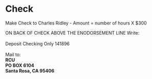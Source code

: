 # Check<br>
Make Check to Charles Ridley - Amount = number of hours X $300

ON BACK OF CHECK ABOVE THE ENODORSEMENT LINE Write:<br><br>Deposit Checking Only 141896
<br><br>Mail to: <b><br>RCU<br>PO BOX 6104<br>Santa Rosa, CA 95406
